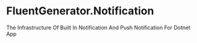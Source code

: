 # FluentGenerator.Notification
The Infrastructure Of Built In Notification And Push Notification For Dotnet App
